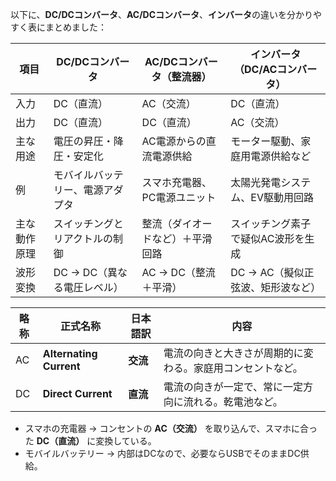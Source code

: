 以下に、**DC/DCコンバータ**、**AC/DCコンバータ**、**インバータ**の違いを分かりやすく表にまとめました：

| 項目                     | DC/DCコンバータ                    | AC/DCコンバータ（整流器）         | インバータ（DC/ACコンバータ）        |
|--------------------------|------------------------------------|------------------------------------|--------------------------------------|
| 入力                     | DC（直流）                         | AC（交流）                         | DC（直流）                           |
| 出力                     | DC（直流）                         | DC（直流）                         | AC（交流）                           |
| 主な用途                 | 電圧の昇圧・降圧・安定化           | AC電源からの直流電源供給           | モーター駆動、家庭用電源供給など     |
| 例                       | モバイルバッテリー、電源アダプタ   | スマホ充電器、PC電源ユニット        | 太陽光発電システム、EV駆動用回路     |
| 主な動作原理             | スイッチングとリアクトルの制御     | 整流（ダイオードなど）＋平滑回路    | スイッチング素子で疑似AC波形を生成  |
| 波形変換                 | DC → DC（異なる電圧レベル）         | AC → DC（整流＋平滑）              | DC → AC（擬似正弦波、矩形波など）    |



| 略称 | 正式名称             | 日本語訳           | 内容                                               |
|------|----------------------|--------------------|----------------------------------------------------|
| AC   | **Alternating Current** | **交流**           | 電流の向きと大きさが周期的に変わる。家庭用コンセントなど。 |
| DC   | **Direct Current**      | **直流**           | 電流の向きが一定で、常に一定方向に流れる。乾電池など。     |



- スマホの充電器 → コンセントの **AC（交流）** を取り込んで、スマホに合った **DC（直流）** に変換している。
- モバイルバッテリー → 内部はDCなので、必要ならUSBでそのままDC供給。
